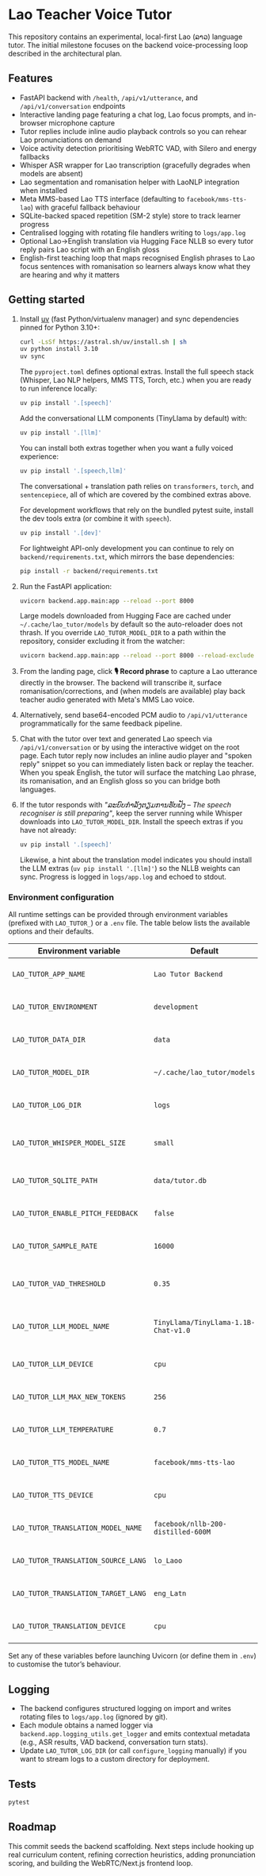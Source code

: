 # Lao Teacher Voice Tutor

This repository contains an experimental, local-first Lao (ລາວ) language tutor. The initial milestone focuses on the backend voice-processing loop described in the architectural plan.

## Features

- FastAPI backend with `/health`, `/api/v1/utterance`, and `/api/v1/conversation` endpoints
- Interactive landing page featuring a chat log, Lao focus prompts, and in-browser microphone capture
- Tutor replies include inline audio playback controls so you can rehear Lao pronunciations on demand
- Voice activity detection prioritising WebRTC VAD, with Silero and energy fallbacks
- Whisper ASR wrapper for Lao transcription (gracefully degrades when models are absent)
- Lao segmentation and romanisation helper with LaoNLP integration when installed
- Meta MMS-based Lao TTS interface (defaulting to `facebook/mms-tts-lao`) with graceful fallback behaviour
- SQLite-backed spaced repetition (SM-2 style) store to track learner progress
- Centralised logging with rotating file handlers writing to `logs/app.log`
- Optional Lao→English translation via Hugging Face NLLB so every tutor reply pairs Lao script with an English gloss
- English-first teaching loop that maps recognised English phrases to Lao focus sentences with romanisation so learners always
  know what they are hearing and why it matters

## Getting started

1. Install [uv](https://github.com/astral-sh/uv) (fast Python/virtualenv manager) and sync dependencies pinned for Python 3.10+:

   ```bash
   curl -LsSf https://astral.sh/uv/install.sh | sh
   uv python install 3.10
   uv sync
   ```

   The `pyproject.toml` defines optional extras. Install the full speech stack (Whisper, Lao NLP helpers, MMS TTS, Torch, etc.) when you are ready to run inference locally:

   ```bash
   uv pip install '.[speech]'
   ```

   Add the conversational LLM components (TinyLlama by default) with:

   ```bash
   uv pip install '.[llm]'
   ```

   You can install both extras together when you want a fully voiced experience:

   ```bash
   uv pip install '.[speech,llm]'
   ```

   The conversational + translation path relies on `transformers`, `torch`, and `sentencepiece`, all of which are covered by the
   combined extras above.

   For development workflows that rely on the bundled pytest suite, install the dev tools extra (or combine it with `speech`).

   ```bash
   uv pip install '.[dev]'
   ```

   For lightweight API-only development you can continue to rely on `backend/requirements.txt`, which mirrors the base dependencies:

   ```bash
   pip install -r backend/requirements.txt
   ```

2. Run the FastAPI application:

   ```bash
   uvicorn backend.app.main:app --reload --port 8000
   ```

   Large models downloaded from Hugging Face are cached under `~/.cache/lao_tutor/models` by
   default so the auto-reloader does not thrash. If you override `LAO_TUTOR_MODEL_DIR` to a path
   within the repository, consider excluding it from the watcher:

   ```bash
   uvicorn backend.app.main:app --reload --port 8000 --reload-exclude "models/*"
   ```

3. From the landing page, click **🎙️ Record phrase** to capture a Lao utterance directly in the browser. The backend will transcribe it, surface romanisation/corrections, and (when models are available) play back teacher audio generated with Meta's MMS Lao voice.

4. Alternatively, send base64-encoded PCM audio to `/api/v1/utterance` programmatically for the same feedback pipeline.

5. Chat with the tutor over text and generated Lao speech via `/api/v1/conversation` or by using the interactive widget on the root page. Each tutor reply now includes an inline audio player and "spoken reply" snippet so you can immediately listen back or replay the teacher. When you speak English, the tutor will surface the matching Lao phrase, its romanisation, and an English gloss so you can bridge both languages.

6. If the tutor responds with *"ລະບົບກຳລັງຕຽມການຮັບຟັງ – The speech recogniser is still preparing"*, keep the server running while Whisper downloads into `LAO_TUTOR_MODEL_DIR`. Install the speech extras if you have not already:

   ```bash
   uv pip install '.[speech]'
   ```

   Likewise, a hint about the translation model indicates you should install the LLM extras (`uv pip install '.[llm]'`) so the NLLB weights can sync. Progress is logged in `logs/app.log` and echoed to stdout.

### Environment configuration

All runtime settings can be provided through environment variables (prefixed with `LAO_TUTOR_`) or a `.env` file. The table below lists the available options and their defaults.

| Environment variable | Default | Purpose |
| --- | --- | --- |
| `LAO_TUTOR_APP_NAME` | `Lao Tutor Backend` | Human-readable application name for logging/metadata. |
| `LAO_TUTOR_ENVIRONMENT` | `development` | Execution environment tag (e.g., `development`, `production`). |
| `LAO_TUTOR_DATA_DIR` | `data` | Directory for persisted learner data and lesson assets. |
| `LAO_TUTOR_MODEL_DIR` | `~/.cache/lao_tutor/models` | Location where downloaded ML model weights are stored. |
| `LAO_TUTOR_LOG_DIR` | `logs` | Directory where rotating log files (`app.log`) are written. |
| `LAO_TUTOR_WHISPER_MODEL_SIZE` | `small` | Whisper checkpoint family to load for ASR (`tiny`, `base`, `small`, `medium`, `large`). |
| `LAO_TUTOR_SQLITE_PATH` | `data/tutor.db` | Path to the SQLite database backing the SRS store. |
| `LAO_TUTOR_ENABLE_PITCH_FEEDBACK` | `false` | Enable pitch contour analysis (requires `librosa`). |
| `LAO_TUTOR_SAMPLE_RATE` | `16000` | Target sample rate (Hz) for audio capture and synthesis. |
| `LAO_TUTOR_VAD_THRESHOLD` | `0.35` | VAD probability cutoff shared across WebRTC/Silero/energy fallbacks. |
| `LAO_TUTOR_LLM_MODEL_NAME` | `TinyLlama/TinyLlama-1.1B-Chat-v1.0` | Hugging Face identifier for the conversational tutor model. |
| `LAO_TUTOR_LLM_DEVICE` | `cpu` | Device passed to the transformers pipeline (`cpu`, `cuda`, `mps`). |
| `LAO_TUTOR_LLM_MAX_NEW_TOKENS` | `256` | Maximum number of tokens generated per conversational turn. |
| `LAO_TUTOR_LLM_TEMPERATURE` | `0.7` | Sampling temperature for conversational responses. |
| `LAO_TUTOR_TTS_MODEL_NAME` | `facebook/mms-tts-lao` | Hugging Face identifier for Lao TTS voice synthesis. |
| `LAO_TUTOR_TTS_DEVICE` | `cpu` | Device used for MMS TTS inference (`cpu`, `cuda`, `mps`). |
| `LAO_TUTOR_TRANSLATION_MODEL_NAME` | `facebook/nllb-200-distilled-600M` | Translation checkpoint for Lao → English glosses. |
| `LAO_TUTOR_TRANSLATION_SOURCE_LANG` | `lo_Laoo` | Source language code passed to the translation model. |
| `LAO_TUTOR_TRANSLATION_TARGET_LANG` | `eng_Latn` | Target language code passed to the translation model. |
| `LAO_TUTOR_TRANSLATION_DEVICE` | `cpu` | Device identifier for translation inference (`cpu`, `cuda`, `mps`). |

Set any of these variables before launching Uvicorn (or define them in `.env`) to customise the tutor’s behaviour.

## Logging

- The backend configures structured logging on import and writes rotating files to `logs/app.log` (ignored by git).
- Each module obtains a named logger via `backend.app.logging_utils.get_logger` and emits contextual metadata (e.g., ASR results, VAD backend, conversation turn stats).
- Update `LAO_TUTOR_LOG_DIR` (or call `configure_logging` manually) if you want to stream logs to a custom directory for deployment.

## Tests

```bash
pytest
```

## Roadmap

This commit seeds the backend scaffolding. Next steps include hooking up real curriculum content, refining correction heuristics, adding pronunciation scoring, and building the WebRTC/Next.js frontend loop.

